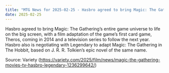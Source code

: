 ```yaml
---
title: "MTG News for 2025-02-25 - Hasbro agreed to bring Magic: The Gathering’s enti..."
date: 2025-02-25
---
```


Hasbro agreed to bring Magic: The Gathering’s entire game universe to life on the big screen, with a film adaptation of the game’s first card game, Theros, coming in 2014 and a television series to follow the next year. Hasbro also is negotiating with Legendary to adapt Magic: The Gathering in The Hobbit, based on J. R. R. Tolkien’s epic novel of the same name.

Source: Variety (https://variety.com/2025/film/news/magic-the-gathering-movies-tv-hasbro-legendary-1236299642/)
